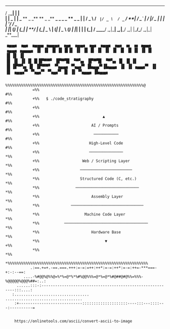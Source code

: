 ---

/ \_**_| | |  
 | | _** **| | \_** ** \_ \_** ** \_ \_** **\_ \_ \_ \_ ** **\_ \_**
| | / _ \ / _` |/ _ \  / _` / **| / \_` | / **|/ _ \| | | | '**/ **/ _ \
 | |**_| (_) | (\_| | **/ | (\_| \__ \ | (_| | \__ \ (_) | |_| | | | (_| **/
\_\_\_**\_**/ \__,_|\_**| \__,_|**\_/ \__,_| |\_**/\_**/ \__,_|\_| \_**\_\_\_|

▗▄▄▖ ▗▄▖ ▗▄▄▄ ▗▄▄▄▖ ▗▄▖ ▗▄▄▖ ▗▄▖ ▗▄▄▖ ▗▄▖ ▗▖ ▗▖▗▄▄▖ ▗▄▄▖▗▄▄▄▖
▐▌ ▐▌ ▐▌▐▌ █▐▌ ▐▌ ▐▌▐▌ ▐▌ ▐▌ ▐▌ ▐▌ ▐▌▐▌ ▐▌▐▌ ▐▌▐▌ ▐▌  
▐▌ ▐▌ ▐▌▐▌ █▐▛▀▀▘ ▐▛▀▜▌ ▝▀▚▖ ▐▛▀▜▌ ▝▀▚▖▐▌ ▐▌▐▌ ▐▌▐▛▀▚▖▐▌ ▐▛▀▀▘
▝▚▄▄▖▝▚▄▞▘▐▙▄▄▀▐▙▄▄▖ ▐▌ ▐▌▗▄▄▞▘ ▐▌ ▐▌ ▗▄▄▞▘▝▚▄▞▘▝▚▄▞▘▐▌ ▐▌▝▚▄▄▖▐▙▄▄▖

                 %%%%%%%%%%%%%%%%%%%%%%%%%%%%%%%%%%%%%%%%%%%%%%%%%%%%%%%%%%%%%@
                =%%                                                         #%%
                +%%   $ ./code_stratigraphy                                 #%%
                +%%                                                         #%%
                +%%                            ▲                            #%%
                +%%                       AI / Prompts                      #%%
                +%%                        ───────────                      #%%
                +%%                      High-Level Code                    #%%
                +%%                      ───────────────                    *%%
                +%%                   Web / Scripting Layer                 *%%
                +%%                  ───────────────────────                *%%
                *%%                  Structured Code (C, etc.)              *%%
                *%%                ────────────────────────────             *%%
                *%%                       Assembly Layer                    *%%
                *%%              ────────────────────────────────           *%%
                *%%                    Machine Code Layer                   *%%
                *%%           ─────────────────────────────────────         *%%
                *%%                       Hardware Base                     *%%
                *%%                             ▼                           +%%
                *%%                                                         *%%
                *%%%%%%%%%%%%%%%%%%%%%%%%%%%%%%%%%%%%%%%%%%%%%%%%%%%%%%%%%%%%%%
               .:==.+=+.-==.===.+++:=-=:=++:++*:=-=:++*:=-=:++=-***===-+:-:--==:
            ....-%#@@%@%%@=%*%=@*%*%#%@@%%%=@*%=@*%#@##@#@%%=%%%-%@@@@@%@@@%##=:..:
         ......:::-:----------------------------------------------------------:::....:
       :.................................             ..................................
        :+----------------------------::::::::::::::::::::----:::---::::---:----------=


        https://onlinetools.com/ascii/convert-ascii-to-image
